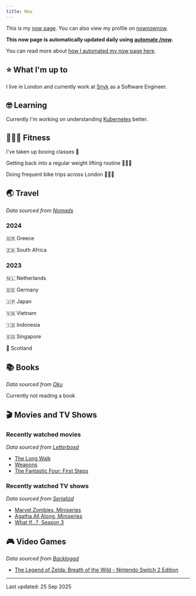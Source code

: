 ```yaml
---
title: Now
---
```


This is my [now page](https://nownownow.com/about). You can also view my profile on [nownownow](https://nownownow.com/p/1M0p).

**This now page is automatically updated daily using [automate /now](https://github.com/skyth3r/automate-now).**

You can read more about [how I automated my now page here](https://akashgoswami.dev/posts/automating-my-now-page/).


## ⭐ What I'm up to

I live in London and currently work at [Snyk](https://snyk.io/) as a Software Engineer.

## 🤓 Learning

Currently I'm working on understanding [Kubernetes](https://kubernetes.io/) better.

## 🤸🏽‍♂️ Fitness

I've taken up boxing classes 🥊

Getting back into a regular weight lifting routine 🏋🏽‍♂️

Doing frequent bike trips across London 🚴🏽‍♂️

## 🌏 Travel

*Data sourced from [Nomads](https://nomads.com/)*

### 2024

🇬🇷 Greece

🇿🇦 South Africa

### 2023

🇳🇱 Netherlands

🇩🇪 Germany

🇯🇵 Japan

🇻🇳 Vietnam

🇮🇩 Indonesia

🇸🇬 Singapore

🏴󠁧󠁢󠁳󠁣󠁴󠁿 Scotland

## 📚 Books

*Data sourced from [Oku](https://oku.club/)*

Currently not reading a book
## 🎬 Movies and TV Shows

### Recently watched movies

*Data sourced from [Letterboxd](https://letterboxd.com/)*

* [The Long Walk](https://letterboxd.com/film/the-long-walk-2025/)
* [Weapons](https://letterboxd.com/film/weapons-2025/)
* [The Fantastic Four: First Steps](https://letterboxd.com/film/the-fantastic-four-first-steps/)

### Recently watched TV shows

*Data sourced from [Serializd](https://www.serializd.com/)*

* [Marvel Zombies, Miniseries](https://www.serializd.com/show/138505)
* [Agatha All Along, Miniseries](https://www.serializd.com/show/138501)
* [What If...?, Season 3](https://www.serializd.com/show/91363)

## 🎮 Video Games

*Data sourced from [Backloggd](https://backloggd.com/)*

* [The Legend of Zelda: Breath of the Wild - Nintendo Switch 2 Edition](https://backloggd.com/games/the-legend-of-zelda-breath-of-the-wild-nintendo-switch-2-edition/)

---

Last updated: 25 Sep 2025